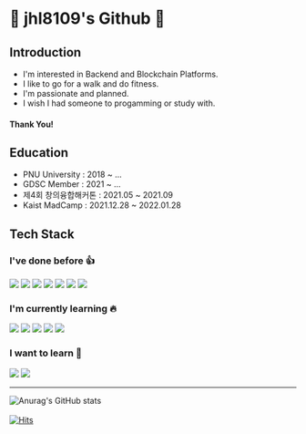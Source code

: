# 🚀 jhl8109's Github 🚀

## Introduction
- I'm interested in Backend and Blockchain Platforms.
- I like to go for a walk and do fitness.
- I'm passionate and planned.
- I wish I had someone to progamming or study with.

#### Thank You!


## Education 
- PNU University : 2018 ~ ...
- GDSC Member    : 2021 ~ ...
- 제4회 창의융합해커톤  : 2021.05 ~ 2021.09
- Kaist MadCamp  : 2021.12.28 ~ 2022.01.28

## Tech Stack
### I've done before 👍 
<span><img src="https://img.shields.io/badge/C++-00599C?style=flat-square&logo=C++&logoColor=white"/></span>
<a href="" target="_blank"><img src="https://img.shields.io/badge/Android-3DDC84?style=flat-square&logo=Android&logoColor=white"/></a>
<a href="https://developer.android.com" target="_blank"><img src="https://img.shields.io/badge/React-000000?style=flat-square&logo=React&logoColor=white"/></a>
<a href="https://developer.android.com" target="_blank"><img src="https://img.shields.io/badge/Node.js-339933?style=flat-square&logo=Node.js&logoColor=white"/></a>
<a href="https://developer.android.com" target="_blank"><img src="https://img.shields.io/badge/Express-000000?style=flat-square&logo=Express&logoColor=white"/></a>
<a href="https://developer.android.com" target="_blank"><img src="https://img.shields.io/badge/MySQL-4479A1?style=flat-square&logo=MySQL&logoColor=white"/></a>
<a href="https://developer.android.com" target="_blank"><img src="https://img.shields.io/badge/Linux-FCC624?style=flat-square&logo=Linux&logoColor=white"/></a>
<br>
### I'm currently learning 🔥
<a href="https://developer.android.com" target="_blank"><img src="https://img.shields.io/badge/Hyperledger-2F3134?style=flat-square&logo=Hyperledger&logoColor=white"/></a>
<a href="https://developer.android.com" target="_blank"><img src="https://img.shields.io/badge/Spring-6DB33F?style=flat-square&logo=Spring&logoColor=white"/></a>
<a href="https://developer.android.com" target="_blank"><img src="https://img.shields.io/badge/Spring Boot-6DB33F?style=flat-square&logo=Spring Boot&logoColor=white"/></a>
<a href="https://developer.android.com" target="_blank"><img src="https://img.shields.io/badge/Go-00ADD8?style=flat-square&logo=Go&logoColor=white"/></a>
<a href="https://developer.android.com" target="_blank"><img src="https://img.shields.io/badge/Docker-2496ED?style=flat-square&logo=Docker&logoColor=white"/></a>
<br>
### I want to learn 🌈
<a href="https://developer.android.com" target="_blank"><img src="https://img.shields.io/badge/Kubernetes-326CE5?style=flat-square&logo=Kubernetes&logoColor=white"/></a>
<a href="https://developer.android.com" target="_blank"><img src="https://img.shields.io/badge/Ethereum-3C3C3D?style=flat-square&logo=Ethereum&logoColor=white"/></a>

<hr/>


![Anurag's GitHub stats](https://github-readme-stats.vercel.app/api?username=jhl8109&show_icons=true&theme=cobalt)<br> <br>
[![Hits](https://hits.seeyoufarm.com/api/count/incr/badge.svg?url=https%3A%2F%2Fgithub.com%2Fjhl8109%2Fhit-counter&count_bg=%2300D4FF&title_bg=%23000000&icon=&icon_color=%23E7E7E7&title=views&edge_flat=false)](https://hits.seeyoufarm.com)                  



